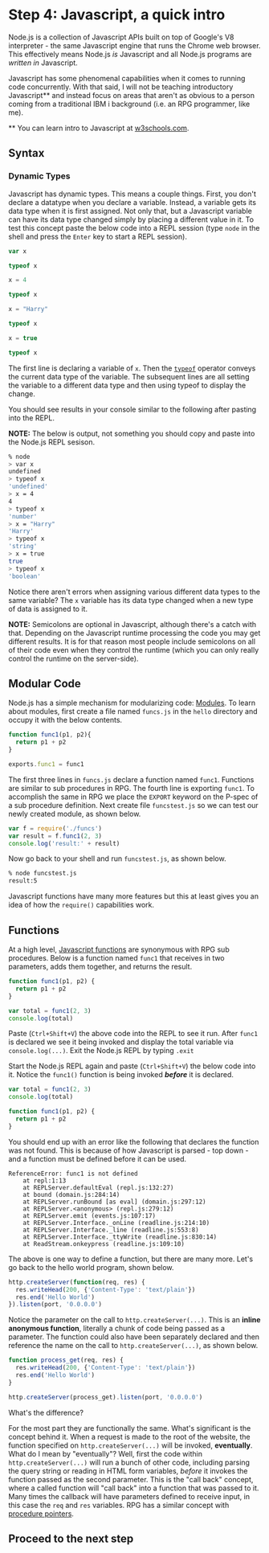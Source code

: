 # Step 4: Javascript, a quick intro

Node.js is a collection of Javascript APIs built on top of Google's V8 interpreter - the same Javascript engine that runs the Chrome web browser.  This effectively means Node.js _is_ Javascript and all Node.js programs are _written in_ Javascript.

Javascript has some phenomenal capabilities when it comes to running code concurrently.  With that said, I will not be teaching introductory Javascript\*\* and instead focus on areas that aren't as obvious to a person coming from a traditional IBM i background \(i.e. an RPG programmer, like me\).

\*\* You can learn intro to Javascript at [w3schools.com](http://www.w3schools.com/js/default.asp).

## Syntax

### Dynamic Types

Javascript has dynamic types.  This means a couple things.  First, you don't declare a datatype when you declare a variable.  Instead, a variable gets its data type when it is first assigned.  Not only that, but a Javascript variable can have its data type changed simply by placing a different value in it.  To test this concept paste the below code into a REPL session \(type `node` in the shell and press the `Enter` key to start a REPL session\).

```js
var x

typeof x

x = 4

typeof x

x = "Harry"

typeof x

x = true

typeof x
```

The first line is declaring a variable of `x`.  Then the [`typeof`](https://developer.mozilla.org/en-US/docs/Web/JavaScript/Reference/Operators/typeof) operator conveys the current data type of the variable.  The subsequent lines are all setting the variable to a different data type and then using typeof to display the change.

You should see results in your console similar to the following after pasting into the REPL.

**NOTE:** The below is output, not something you should copy and paste into the Node.js REPL sesison.

```sh
% node
> var x
undefined
> typeof x
'undefined'
> x = 4
4
> typeof x
'number'
> x = "Harry"
'Harry'
> typeof x
'string'
> x = true
true
> typeof x
'boolean'
```

Notice there aren't errors when assigning various different data types to the same variable?  The `x` variable has its data type changed when a new type of data is assigned to it.

**NOTE:** Semicolons are optional in Javascript, although there's a catch with that.  Depending on the Javascript runtime processing the code you may get different results.  It is for that reason most people include semicolons on all of their code even when they control the runtime \(which you can only really control the runtime on the server-side\).


## Modular Code

Node.js has a simple mechanism for modularizing code: [Modules](https://nodejs.org/api/modules.html).  To learn about modules, first create a file named `funcs.js` in the `hello` directory and occupy it with the below contents.

```js
function func1(p1, p2){
  return p1 + p2
}

exports.func1 = func1
```

The first three lines in `funcs.js` declare a function named `func1`. Functions are similar to sub procedures in RPG.  The fourth line is exporting `func1`.  To accomplish the same in RPG we place the `EXPORT` keyword on the P-spec of a sub procedure definition.  Next create file `funcstest.js` so we can test our newly created module, as shown below.

```js
var f = require('./funcs')
var result = f.func1(2, 3)
console.log('result:' + result)
```

Now go back to your shell and run `funcstest.js`, as shown below.

```sh
% node funcstest.js
result:5
```

Javascript functions have many more features but this at least gives you an idea of how the `require()` capabilities work.

## Functions

At a high level, [Javascript functions](http://www.w3schools.com/js/js_function_definition.asp) are synonymous with RPG sub procedures.  Below is a function named `func1` that receives in two parameters, adds them together, and returns the result.

```js
function func1(p1, p2) {
  return p1 + p2
}

var total = func1(2, 3)
console.log(total)
```

Paste (`Ctrl+Shift+V`) the above code into the REPL to see it run.  After `func1` is declared we see it being invoked and display the total variable via `console.log(...)`.  Exit the Node.js REPL by typing `.exit`

Start the Node.js REPL again and paste (`Ctrl+Shift+V`) the below code into it.  Notice the `func1()` function is being invoked _**before**_ it is declared.

```js
var total = func1(2, 3)
console.log(total)

function func1(p1, p2) {
  return p1 + p2
}
```

You should end up with an error like the following that declares the function was not found.  This is because of how Javascript is parsed - top down - and a function must be defined before it can be used.

```
ReferenceError: func1 is not defined
    at repl:1:13
    at REPLServer.defaultEval (repl.js:132:27)
    at bound (domain.js:284:14)
    at REPLServer.runBound [as eval] (domain.js:297:12)
    at REPLServer.<anonymous> (repl.js:279:12)
    at REPLServer.emit (events.js:107:17)
    at REPLServer.Interface._onLine (readline.js:214:10)
    at REPLServer.Interface._line (readline.js:553:8)
    at REPLServer.Interface._ttyWrite (readline.js:830:14)
    at ReadStream.onkeypress (readline.js:109:10)
```

The above is one way to define a function, but there are many more.  Let's go back to the hello world program, shown below.

```js
http.createServer(function(req, res) {
  res.writeHead(200, {'Content-Type': 'text/plain'})
  res.end('Hello World')
}).listen(port, '0.0.0.0')
```

Notice the parameter on the call to `http.createServer(...)`.  This is an **inline anonymous function**, literally a chunk of code being passed as a parameter.  The function could also have been separately declared and then reference the name on the call to `http.createServer(...)`, as shown below.

```js
function process_get(req, res) {
  res.writeHead(200, {'Content-Type': 'text/plain'})
  res.end('Hello World')
}

http.createServer(process_get).listen(port, '0.0.0.0')
```

What's the difference?

For the most part they are functionally the same.  What's significant is the concept behind it.  When a request is made to the root of the website, the function specified on `http.createServer(...)` will be invoked, **eventually**.  What do I mean by "eventually"?  Well, first the code within `http.createServer(...)` will run a bunch of other code, including parsing the query string or reading in HTML form variables, _before_ it invokes the function passed as the second parameter.  This is the "call back" concept, where a called function will "call back" into a function that was passed to it.  Many times the callback will have parameters defined to receive input, in this case the `req` and `res` variables.  RPG has a similar concept with [procedure pointers](http://www.ibm.com/developerworks/ibmi/library/i-rpg-pointers/).

## Proceed to the next step

